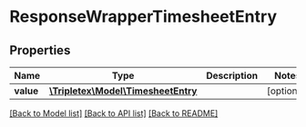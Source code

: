 # ResponseWrapperTimesheetEntry

## Properties
Name | Type | Description | Notes
------------ | ------------- | ------------- | -------------
**value** | [**\Tripletex\Model\TimesheetEntry**](TimesheetEntry.md) |  | [optional] 

[[Back to Model list]](../README.md#documentation-for-models) [[Back to API list]](../README.md#documentation-for-api-endpoints) [[Back to README]](../README.md)

